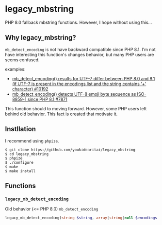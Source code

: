# legacy_mbstring
PHP 8.0 fallback mbstring functions. However, I hope without using this...

## Why legacy_mbstring?

`mb_detect_encoding` is not have backward compatible since PHP 8.1. I'm not have interesting this function's changes behavior, but many PHP users are seems confused.

examples:

- [mb_detect_encoding() results for UTF-7 differ between PHP 8.0 and 8.1 (if UTF-7 is present in the encodings list and the string contains '+' character) #10192](https://github.com/php/php-src/issues/10192)
- [mb_detect_encoding() detects UTF-8 emoji byte sequence as ISO-8859-1 since PHP 8.1 #7871](https://github.com/php/php-src/issues/7871)

This function should to moving forward. However, some PHP users left behind old behavior. This fact is created that motivate it.

## Instllation

I recommend using `phpize`.

    $ git clone https://github.com/youkidearitai/legacy_mbstring
    $ cd legacy_mbstring
    $ phpize
    $ ./configure
    $ make
    $ make install

## Functions

### `legacy_mb_detect_encoding`

Old behavior (<= PHP 8.0) `mb_detect_encoding`

```php
legacy_mb_detect_encoding(string $string, array|string|null $encodings = null, bool $strict = false): string|false
```

